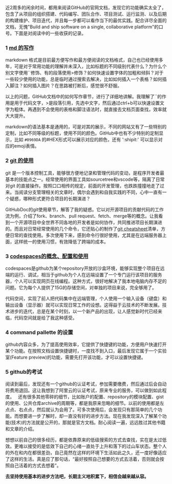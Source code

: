 近2周多的闲余时间，都用来阅读GitHub的官网文档，发现它的功能确实太全了，包含了从项目的组织搭建、代码编写、团队合作、项目测试、运行监测、以及后期的构建维护、项目迭代，并且每一步都可以看作当下的最优实践。配合详尽全面的文档，无愧"Build and ship software on a single, collaborative platform"的口号。下面是对阅读中的一些收获的记录。
### 1 [md 的写作](https://docs.github.com/en/get-started/writing-on-github/getting-started-with-writing-and-formatting-on-github/basic-writing-and-formatting-syntax)
markdown 格式是目前最方便写作和最方便阅读的文档格式，自己也已经使用多年，可是对于常用功能的理解并未深入，比如标题的不同级别代表什么？为什么个别文字使用\`\`修饰、有的段落使用\>修饰？如何快速设置字体的加粗和倾斜？对于一些较少使用的功能，总是临时通过搜索去解决，比如如何插入一个表格？如何插入脚注？如何插入图片？在思路被打断后，感觉很不舒服。

以上的问题，GitHub文档中的如何写作章节，进行了详细地讲解。我理解了``的作用是用于代码文字，\>是段落引用，先选中文字，然后通过ctrl+b可以快速设置文字为粗体。再遇到不会使用的表格和脚注语法时，就直接去文档页面查找，效率就大大提升。

markdown的语法基本是通用的，可是对其的展示，不同的网站又有了一些特别的定制，比如不同等级的标题，使用不同的颜色。GitHub中也有不少特别的定制显示，比如 `#0969DA` 的#HEX形式可以展示对应的颜色，还有 ':shipit:' 可以显示对应的emoji表情。

### 2 [git 的使用](https://docs.github.com/en/get-started/getting-started-with-git/set-up-git)
git 是一个版本控制工具，能够很方便地记录和管理代码的变动，是程序开发者最基本的技能点之一。经常使用的界面工具如sourcetree和vscode等，隔离了日常对git 的直接操作。按照口口相传的规定，前面的开发管理，也跌跌撞撞地走了过来。当阅读分支管理相关的文章时，偶尔会遇到和自我实践的不同，心中一直有一个疑惑，哪种形式更符合项目的长期演进？

GitHubDoc的git使用章节，解答了我的疑惑。它以对开源项目的贡献代码的工作流为例，介绍了fork、branch、pull request、fetch、merge等的概念。让我看到一个开源项目中全世界不同各地的开发者是如何协作，共同推进项目长期演进的。而且对日常经常使用的几个命令，它还贴心的制作了[git cheatsheet](https://docs.github.com/en/get-started/getting-started-with-git/git-cheatsheet)清单，方便日常的查找使用。多次使用下来，感到命令行很好使用，尤其是在远端服务器上面，这样统一的使用习惯，有效降低了跨端的成本。

### 3 [codespaces的概念、配置和使用](https://docs.github.com/en/codespaces/the-githubdev-web-based-editor)

codespaces是github为某个repository开放的沙盒环境，能够实现整个项目在远端的运行、调试，相当于github为个人在远端设置了一个专门运行该项目的服务器，个人可以实现网页在线编程。这种方式，很好地解决了我本地电脑内存不足的问题。它为每个人提供了15G的存储空间，对单独的项目来说，完全够用了。

代码空间，实现了前人把代码集中在远端管理，个人使用一个输入设备（键盘）和输出设备（显示器）就可以实现日常工作的设想。这得益于云技术的不断发展。技术进步的迭代，总是在某个时刻，以一个新产品的出现，让人感觉新时代已经来临，代码空间就是给了我这种感受。

### 4 command pallette 的设置
github内容众多，为了提高使用效率，它提供了快捷键的功能，方便用户快速打开某个功能。在按照文档设置快捷键时，一度找不到入口，最后发现它属于一个实验室(Feature preview)的功能，需要先打开该功能，才可以设置快捷键。

### 5 github的考试

阅读到最后，发现还有一个github的认证考试，参加需要缴费，然后通过后会自动将费用退回。这让我想到了阿里云的认证考试，原来专业的服务，可以做到如此程度。
 
还有很多其他零碎的细节，比如账户的配置、repository的模块配置、gist的使用、公共仓库archive的周期等，都是我原来忽略的细节。以前的使用都是左点点、右点点，然后就认为会用了。可多次使用后，会发现只有那简单的几个功能。而想要进一步了解时，却一直没有好的进步方法。现在我发现深入了解某个功能(技术)的方法就是公开的，那就是官方文档。耐心阅读一遍，远远胜过其他书籍和文章的介绍。

想想以前自己的很多经历，都是依靠原来的低级搜索的方式去查找，实在是太过低效。更难以接受的是低效下自己的心绪一直处于上升和落下的过山车状态。整个人的外在和内在都很差劲，自己竟然在这样的环境下生活如此之久，还一度好像适应了这样的生活。真是应了那句话，“最好按照自己想要的方式去活着，否则就会按照自己活着的方式去想着”。

**去坚持使用基本的进步方法吧，长期主义地积累下，相信会越来越从容。**
